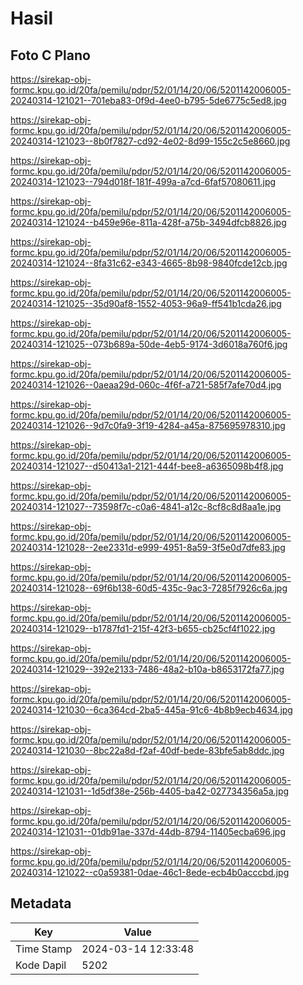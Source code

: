 # Hasil

## Foto C Plano

https://sirekap-obj-formc.kpu.go.id/20fa/pemilu/pdpr/52/01/14/20/06/5201142006005-20240314-121021--701eba83-0f9d-4ee0-b795-5de6775c5ed8.jpg

https://sirekap-obj-formc.kpu.go.id/20fa/pemilu/pdpr/52/01/14/20/06/5201142006005-20240314-121023--8b0f7827-cd92-4e02-8d99-155c2c5e8660.jpg

https://sirekap-obj-formc.kpu.go.id/20fa/pemilu/pdpr/52/01/14/20/06/5201142006005-20240314-121023--794d018f-181f-499a-a7cd-6faf57080611.jpg

https://sirekap-obj-formc.kpu.go.id/20fa/pemilu/pdpr/52/01/14/20/06/5201142006005-20240314-121024--b459e96e-811a-428f-a75b-3494dfcb8826.jpg

https://sirekap-obj-formc.kpu.go.id/20fa/pemilu/pdpr/52/01/14/20/06/5201142006005-20240314-121024--8fa31c62-e343-4665-8b98-9840fcde12cb.jpg

https://sirekap-obj-formc.kpu.go.id/20fa/pemilu/pdpr/52/01/14/20/06/5201142006005-20240314-121025--35d90af8-1552-4053-96a9-ff541b1cda26.jpg

https://sirekap-obj-formc.kpu.go.id/20fa/pemilu/pdpr/52/01/14/20/06/5201142006005-20240314-121025--073b689a-50de-4eb5-9174-3d6018a760f6.jpg

https://sirekap-obj-formc.kpu.go.id/20fa/pemilu/pdpr/52/01/14/20/06/5201142006005-20240314-121026--0aeaa29d-060c-4f6f-a721-585f7afe70d4.jpg

https://sirekap-obj-formc.kpu.go.id/20fa/pemilu/pdpr/52/01/14/20/06/5201142006005-20240314-121026--9d7c0fa9-3f19-4284-a45a-875695978310.jpg

https://sirekap-obj-formc.kpu.go.id/20fa/pemilu/pdpr/52/01/14/20/06/5201142006005-20240314-121027--d50413a1-2121-444f-bee8-a6365098b4f8.jpg

https://sirekap-obj-formc.kpu.go.id/20fa/pemilu/pdpr/52/01/14/20/06/5201142006005-20240314-121027--73598f7c-c0a6-4841-a12c-8cf8c8d8aa1e.jpg

https://sirekap-obj-formc.kpu.go.id/20fa/pemilu/pdpr/52/01/14/20/06/5201142006005-20240314-121028--2ee2331d-e999-4951-8a59-3f5e0d7dfe83.jpg

https://sirekap-obj-formc.kpu.go.id/20fa/pemilu/pdpr/52/01/14/20/06/5201142006005-20240314-121028--69f6b138-60d5-435c-9ac3-7285f7926c6a.jpg

https://sirekap-obj-formc.kpu.go.id/20fa/pemilu/pdpr/52/01/14/20/06/5201142006005-20240314-121029--b1787fd1-215f-42f3-b655-cb25cf4f1022.jpg

https://sirekap-obj-formc.kpu.go.id/20fa/pemilu/pdpr/52/01/14/20/06/5201142006005-20240314-121029--392e2133-7486-48a2-b10a-b8653172fa77.jpg

https://sirekap-obj-formc.kpu.go.id/20fa/pemilu/pdpr/52/01/14/20/06/5201142006005-20240314-121030--6ca364cd-2ba5-445a-91c6-4b8b9ecb4634.jpg

https://sirekap-obj-formc.kpu.go.id/20fa/pemilu/pdpr/52/01/14/20/06/5201142006005-20240314-121030--8bc22a8d-f2af-40df-bede-83bfe5ab8ddc.jpg

https://sirekap-obj-formc.kpu.go.id/20fa/pemilu/pdpr/52/01/14/20/06/5201142006005-20240314-121031--1d5df38e-256b-4405-ba42-027734356a5a.jpg

https://sirekap-obj-formc.kpu.go.id/20fa/pemilu/pdpr/52/01/14/20/06/5201142006005-20240314-121031--01db91ae-337d-44db-8794-11405ecba696.jpg

https://sirekap-obj-formc.kpu.go.id/20fa/pemilu/pdpr/52/01/14/20/06/5201142006005-20240314-121022--c0a59381-0dae-46c1-8ede-ecb4b0acccbd.jpg


## Metadata

| Key        | Value               |
| ---------- | ------------------- |
| Time Stamp | 2024-03-14 12:33:48 |
| Kode Dapil | 5202                |



